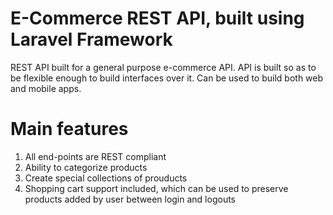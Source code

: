 # E-Commerce REST API, built using Laravel Framework

REST API built for a general purpose e-commerce API. API is built so as to be
flexible enough to build interfaces over it. Can be used to build both web and
mobile apps.

# Main features

1. All end-points are REST compliant
2. Ability to categorize products
3. Create special collections of prouducts
4. Shopping cart support included, which can be used to preserve products added
by user between login and logouts

